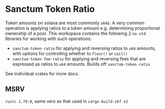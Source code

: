# Sanctum Token Ratio

Token amounts on solana are most commonly `u64`s. A very common operation is applying ratios to a token amount e.g. determining proportional ownership of a pool. This workspace contains the following 2 `no-std` libraries for working with such operations:

- `sanctum-token-ratio` for applying and reversing ratios to `u64` amounts, with options for controlling whether to `floor()` or `ceil()`
- `sanctum-token-fee-ratio` for applying and reversing fees that are expressed as ratios to `u64` amounts. Builds off `sanctum-token-ratio`

See individual crates for more docs.

## MSRV

`rustc 1.79.0`, same vers as that used in `cargo-build-sbf v2` 
